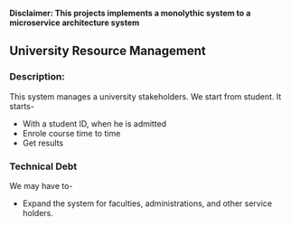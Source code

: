 **Disclaimer: This projects implements a monolythic system to a microservice architecture system**

## University Resource Management

### Description:
This system manages a university stakeholders. We start from student. It starts-
- With a student ID, when he is admitted
- Enrole course time to time
- Get results







### Technical Debt
We may have to-
- Expand the system for faculties, administrations, and other service holders.
